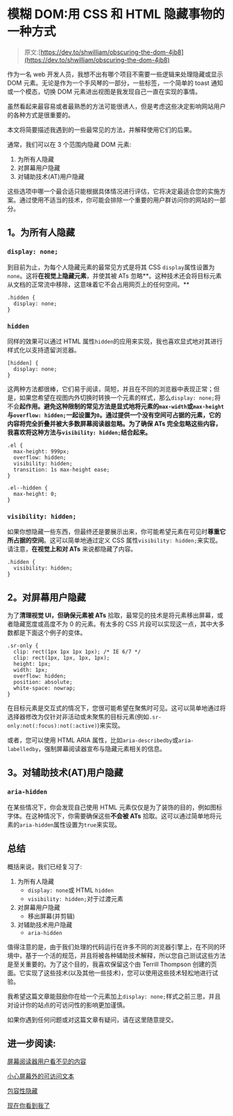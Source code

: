 # 模糊 DOM:用 CSS 和 HTML 隐藏事物的一种方式

> 原文:[https://dev.to/shwilliam/obscuring-the-dom-4jb8](https://dev.to/shwilliam/obscuring-the-dom-4jb8)

作为一名 web 开发人员，我想不出有哪个项目不需要一些逻辑来处理隐藏或显示 DOM 元素。无论是作为一个手风琴的一部分，一些标签，一个简单的 toast 通知或一个模态，切换 DOM 元素进出视图是我发现自己一直在实现的事情。

虽然看起来最容易或者最熟悉的方法可能很诱人，但是考虑这些决定影响网站用户的各种方式是很重要的。

本文将简要描述我遇到的一些最常见的方法，并解释使用它们的后果。

通常，我们可以在 3 个范围内隐藏 DOM 元素:

1.  为所有人隐藏
2.  对屏幕用户隐藏
3.  对辅助技术(AT)用户隐藏

这些选项中哪一个最合适只能根据具体情况进行评估，它将决定最适合您的实施方案。通过使用不适当的技术，你可能会排除一个重要的用户群访问你的网站的一部分。

## [](#1-hidden-for-everyone)1。为所有人隐藏

### [](#-raw-display-none-endraw-)`display: none;`

到目前为止，为每个人隐藏元素的最常见方式是将其 CSS `display`属性设置为`none`。这将**在视觉上隐藏元素**，并使其被 ATs 忽略**。这种技术还会将目标元素从文档的正常流中移除，这意味着它不会占用网页上的任何空间。** 

```
.hidden {
  display: none;
} 
```

### [](#-raw-hidden-endraw-)`hidden`

同样的效果可以通过 HTML 属性`hidden`的应用来实现，我也喜欢显式地对其进行样式化以支持遗留浏览器。

```
[hidden] {
  display: none;
} 
```

这两种方法都很棒，它们易于阅读，简短，并且在不同的浏览器中表现正常；但是，如果您希望在视图内外切换时转换一个元素的样式，那么`display: none;`将不会**起作用。避免这种限制的常见方法是显式地将元素的`max-width`或`max-height`与`overflow: hidden;`一起设置为`0`。通过提供一个没有空间可占据的元素，它的内容将完全折叠并被大多数屏幕阅读器忽略。为了确保 ATs 完全忽略这些内容，我喜欢将这种方法与`visibility: hidden;`结合起来。** 

```
.el {
  max-height: 999px;
  overflow: hidden;
  visibility: hidden;
  transition: 1s max-height ease;
}

.el--hidden {
  max-height: 0;
} 
```

### [](#-raw-visibility-hidden-endraw-)`visibility: hidden;`

如果你想隐藏一些东西，但最终还是要展示出来，你可能希望元素在可见时**尊重它所占据的空间**。这可以简单地通过定义 CSS 属性`visibility: hidden;`来实现。请注意，**在视觉上和对 ATs** 来说都隐藏了内容。

```
.hidden {
  visibility: hidden;
} 
```

## [](#2-hidden-for-screen-users)2。对屏幕用户隐藏

为了**清理视觉 UI，但确保元素被 ATs** 拾取，最常见的技术是将元素移出屏幕，或者隐藏宽度或高度不为 0 的元素。有太多的 CSS 片段可以实现这一点，其中大多数都是下面这个例子的变体。

```
.sr-only {
  clip: rect(1px 1px 1px 1px); /* IE 6/7 */
  clip: rect(1px, 1px, 1px, 1px);
  height: 1px;
  width: 1px;
  overflow: hidden;
  position: absolute;
  white-space: nowrap;
} 
```

在目标元素是交互式的情况下，您很可能希望在聚焦时可见。这可以简单地通过将选择器修改为仅针对非活动或未聚焦的目标元素(例如`.sr-only:not(:focus):not(:active)`)来实现。

或者，您可以使用 HTML ARIA 属性，比如`aria-describedby`或`aria-labelledby`，强制屏幕阅读器宣布与隐藏元素相关的信息。

## [](#3-hidden-for-assistive-technology-at-users)3。对辅助技术(AT)用户隐藏

### [](#-raw-ariahidden-endraw-)`aria-hidden`

在某些情况下，你会发现自己使用 HTML 元素仅仅是为了装饰的目的，例如图标字体。在这种情况下，你需要确保这些**不会被 ATs** 拾取。这可以通过简单地将元素的`aria-hidden`属性设置为`true`来实现。

## [](#summary)总结

概括来说，我们已经复习了:

1.  为所有人隐藏
    *   `display: none`或 HTML `hidden`
    *   `visibility: hidden;`对于过渡元素
2.  对屏幕用户隐藏
    *   移出屏幕(并剪辑)
3.  对辅助技术用户隐藏
    *   `aria-hidden`

值得注意的是，由于我们处理的代码运行在许多不同的浏览器引擎上，在不同的环境中，基于一个活的规范，并且将被各种辅助技术解释，所以您自己测试这些方法是至关重要的。为了这个目的，我喜欢保留这个由 Terrill Thompson 创建的页面。它实现了这些技术(以及其他一些技术)，您可以使用这些技术轻松地进行试验。

我希望这篇文章能鼓励你在给一个元素加上`display: none;`样式之前三思，并且对设计你的站点的可访问性的影响更加谨慎。

如果你遇到任何问题或对这篇文章有疑问，请在这里随意提交。

## [](#further-reading)进一步阅读:

[屏幕阅读器用户看不见的内容](https://webaim.org/techniques/css/invisiblecontent/)

[小心屏幕外的可访问文本](https://medium.com/@jessebeach/beware-smushed-off-screen-accessible-text-5952a4c2cbfe)

[包容性隐藏](https://www.scottohara.me/blog/2017/04/14/inclusively-hidden.html)

[现在你看到我了](https://alistapart.com/article/now-you-see-me/)